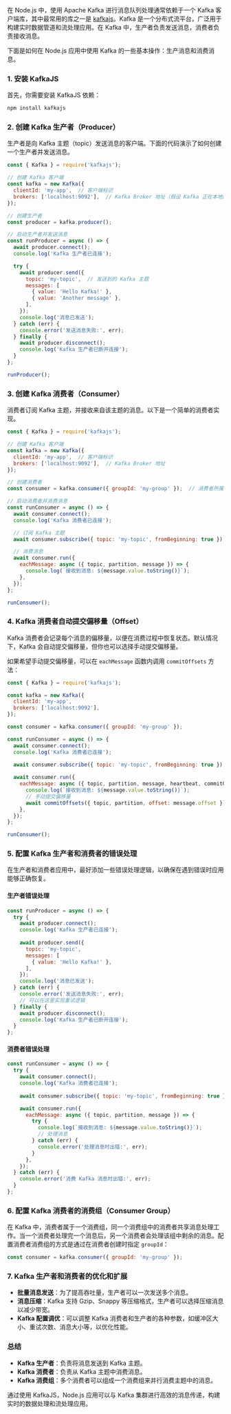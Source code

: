 在 Node.js 中，使用 Apache Kafka 进行消息队列处理通常依赖于一个 Kafka 客户端库，其中最常用的库之一是 [kafkajs](https://www.npmjs.com/package/kafkajs)。Kafka 是一个分布式流平台，广泛用于构建实时数据管道和流处理应用。在 Kafka 中，生产者负责发送消息，消费者负责接收消息。

下面是如何在 Node.js 应用中使用 Kafka 的一些基本操作：生产消息和消费消息。

### 1. 安装 KafkaJS

首先，你需要安装 KafkaJS 依赖：

```bash
npm install kafkajs
```

### 2. 创建 Kafka 生产者（Producer）

生产者是向 Kafka 主题（topic）发送消息的客户端。下面的代码演示了如何创建一个生产者并发送消息。

```javascript
const { Kafka } = require('kafkajs');

// 创建 Kafka 客户端
const kafka = new Kafka({
  clientId: 'my-app',  // 客户端标识
  brokers: ['localhost:9092'],  // Kafka Broker 地址（假设 Kafka 正在本地运行）
});

// 创建生产者
const producer = kafka.producer();

// 启动生产者并发送消息
const runProducer = async () => {
  await producer.connect();
  console.log('Kafka 生产者已连接');

  try {
    await producer.send({
      topic: 'my-topic',  // 发送到的 Kafka 主题
      messages: [
        { value: 'Hello Kafka!' },
        { value: 'Another message' },
      ],
    });
    console.log('消息已发送');
  } catch (err) {
    console.error('发送消息失败:', err);
  } finally {
    await producer.disconnect();
    console.log('Kafka 生产者已断开连接');
  }
};

runProducer();
```

### 3. 创建 Kafka 消费者（Consumer）

消费者订阅 Kafka 主题，并接收来自该主题的消息。以下是一个简单的消费者实现。

```javascript
const { Kafka } = require('kafkajs');

// 创建 Kafka 客户端
const kafka = new Kafka({
  clientId: 'my-app',  // 客户端标识
  brokers: ['localhost:9092'],  // Kafka Broker 地址
});

// 创建消费者
const consumer = kafka.consumer({ groupId: 'my-group' });  // 消费者所属的消费组

// 启动消费者并消费消息
const runConsumer = async () => {
  await consumer.connect();
  console.log('Kafka 消费者已连接');

  // 订阅 Kafka 主题
  await consumer.subscribe({ topic: 'my-topic', fromBeginning: true });

  // 消费消息
  await consumer.run({
    eachMessage: async ({ topic, partition, message }) => {
      console.log(`接收到消息: ${message.value.toString()}`);
    },
  });
};

runConsumer();
```

### 4. Kafka 消费者自动提交偏移量（Offset）

Kafka 消费者会记录每个消息的偏移量，以便在消费过程中恢复状态。默认情况下，Kafka 会自动提交偏移量，但你也可以选择手动提交偏移量。

如果希望手动提交偏移量，可以在 `eachMessage` 函数内调用 `commitOffsets` 方法：

```javascript
const { Kafka } = require('kafkajs');

const kafka = new Kafka({
  clientId: 'my-app',
  brokers: ['localhost:9092'],
});

const consumer = kafka.consumer({ groupId: 'my-group' });

const runConsumer = async () => {
  await consumer.connect();
  console.log('Kafka 消费者已连接');
  
  await consumer.subscribe({ topic: 'my-topic', fromBeginning: true });

  await consumer.run({
    eachMessage: async ({ topic, partition, message, heartbeat, commitOffsets }) => {
      console.log(`接收到消息: ${message.value.toString()}`);
      // 手动提交偏移量
      await commitOffsets({ topic, partition, offset: message.offset });
    },
  });
};

runConsumer();
```

### 5. 配置 Kafka 生产者和消费者的错误处理

在生产者和消费者应用中，最好添加一些错误处理逻辑，以确保在遇到错误时应用能够正确恢复。

#### 生产者错误处理

```javascript
const runProducer = async () => {
  try {
    await producer.connect();
    console.log('Kafka 生产者已连接');
    
    await producer.send({
      topic: 'my-topic',
      messages: [
        { value: 'Hello Kafka!' },
      ],
    });
    console.log('消息已发送');
  } catch (err) {
    console.error('发送消息失败:', err);
    // 可以在这里实现重试逻辑
  } finally {
    await producer.disconnect();
    console.log('Kafka 生产者已断开连接');
  }
};
```

#### 消费者错误处理

```javascript
const runConsumer = async () => {
  try {
    await consumer.connect();
    console.log('Kafka 消费者已连接');
    
    await consumer.subscribe({ topic: 'my-topic', fromBeginning: true });

    await consumer.run({
      eachMessage: async ({ topic, partition, message }) => {
        try {
          console.log(`接收到消息: ${message.value.toString()}`);
          // 处理消息
        } catch (err) {
          console.error('处理消息时出错:', err);
        }
      },
    });
  } catch (err) {
    console.error('消费 Kafka 消息时出错:', err);
  }
};
```

### 6. 配置 Kafka 消费者的消费组（Consumer Group）

在 Kafka 中，消费者属于一个消费组，同一个消费组中的消费者共享消息处理工作。当一个消费者处理完一个消息后，另一个消费者会处理该组中剩余的消息。配置消费者消费组的方式是通过在消费者创建时指定 `groupId`：

```javascript
const consumer = kafka.consumer({ groupId: 'my-group' });
```

### 7. Kafka 生产者和消费者的优化和扩展

- **批量消息发送**：为了提高吞吐量，生产者可以一次发送多个消息。
- **消息压缩**：Kafka 支持 Gzip、Snappy 等压缩格式，生产者可以选择压缩消息以减少带宽。
- **Kafka 配置调优**：可以调整 Kafka 消费者和生产者的各种参数，如缓冲区大小、重试次数、消息大小等，以优化性能。

### 总结

- **Kafka 生产者**：负责将消息发送到 Kafka 主题。
- **Kafka 消费者**：负责从 Kafka 主题中消费消息。
- **Kafka 消费组**：多个消费者可以组成一个消费组来并行消费主题中的消息。

通过使用 KafkaJS，Node.js 应用可以与 Kafka 集群进行高效的消息传递，构建实时的数据处理和流处理应用。